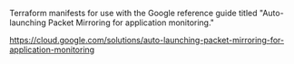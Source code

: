 Terraform manifests for use with the Google reference guide titled
"Auto-launching Packet Mirroring for application monitoring."

https://cloud.google.com/solutions/auto-launching-packet-mirroring-for-application-monitoring
